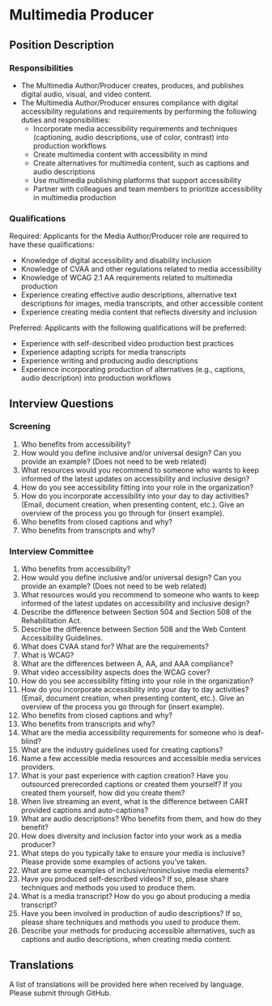 # Multimedia Producer

## Position Description

### Responsibilities
- The Multimedia Author/Producer creates, produces, and publishes digital audio, visual, and video content.
- The Multimedia Author/Producer ensures compliance with digital accessibility regulations and requirements by performing the following duties and responsibilities:
  - Incorporate media accessibility requirements and techniques (captioning, audio descriptions, use of color, contrast) into production workflows
  - Create multimedia content with accessibility in mind
  - Create alternatives for multimedia content, such as captions and audio descriptions
  - Use multimedia publishing platforms that support accessibility
  - Partner with colleagues and team members to prioritize accessibility in multimedia production

### Qualifications
Required: Applicants for the Media Author/Producer role are required to have these qualifications:
- Knowledge of digital accessibility and disability inclusion
- Knowledge of CVAA and other regulations related to media accessibility
- Knowledge of WCAG 2.1 AA requirements related to multimedia production
- Experience creating effective audio descriptions, alternative text descriptions for images, media transcripts, and other accessible content
- Experience creating media content that reflects diversity and inclusion

Preferred: Applicants with the following qualifications will be preferred:
- Experience with self-described video production best practices
- Experience adapting scripts for media transcripts
- Experience writing and producing audio descriptions
- Experience incorporating production of alternatives (e.g., captions, audio description) into production workflows

## Interview Questions

### Screening
1. Who benefits from accessibility?
2. How would you define inclusive and/or universal design? Can you provide an example? (Does not need to be web related)
3. What resources would you recommend to someone who wants to keep informed of the latest updates on accessibility and inclusive design?
4. How do you see accessibility fitting into your role in the organization?
5. How do you incorporate accessibility into your day to day activities? (Email, document creation, when presenting content, etc.). Give an overview of the process you go through for (insert example).
6. Who benefits from closed captions and why?
7. Who benefits from transcripts and why?

### Interview Committee
1. Who benefits from accessibility?
2. How would you define inclusive and/or universal design? Can you provide an example? (Does not need to be web related)
3. What resources would you recommend to someone who wants to keep informed of the latest updates on accessibility and inclusive design?
4. Describe the difference between Section 504 and Section 508 of the Rehabilitation Act.
5. Describe the difference between Section 508 and the Web Content Accessibility Guidelines.
6. What does CVAA stand for? What are the requirements?
7. What is WCAG?
8. What are the differences between A, AA, and AAA compliance?
9. What video accessibility aspects does the WCAG cover?
10. How do you see accessibility fitting into your role in the organization?
11. How do you incorporate accessibility into your day to day activities? (Email, document creation, when presenting content, etc.). Give an overview of the process you go through for (insert example).
12. Who benefits from closed captions and why?
13. Who benefits from transcripts and why?
14. What are the media accessibility requirements for someone who is deaf-blind?
15. What are the industry guidelines used for creating captions?
16. Name a few accessible media resources and accessible media services providers.
17. What is your past experience with caption creation? Have you outsourced prerecorded captions or created them yourself? If you created them yourself, how did you create them?
18. When live streaming an event, what is the difference between CART provided captions and auto-captions?
19. What are audio descriptions? Who benefits from them, and how do they benefit?
20. How does diversity and inclusion factor into your work as a media producer?
21. What steps do you typically take to ensure your media is inclusive? Please provide some examples of actions you’ve taken.
22. What are some examples of inclusive/noninclusive media elements?
23. Have you produced self-described videos? If so, please share techniques and methods you used to produce them.
24. What is a media transcript? How do you go about producing a media transcript?
25. Have you been involved in production of audio descriptions? If so, please share techniques and methods you used to produce them.
26. Describe your methods for producing accessible alternatives, such as captions and audio descriptions, when creating media content.

## Translations
A list of translations will be provided here when received by language. Please submit through GitHub.
